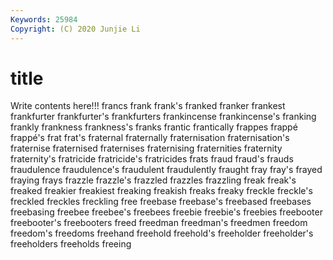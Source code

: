 ```yaml
---
Keywords: 25984
Copyright: (C) 2020 Junjie Li
---
```


# title

Write contents here!!!
francs 
frank 
frank's 
franked
franker 
frankest 
frankfurter 
frankfurter's 
frankfurters 
frankincense 
frankincense's 
franking 
frankly 
frankness
frankness's 
franks 
frantic 
frantically 
frappes 
frappé 
frappé's 
frat 
frat's 
fraternal
fraternally 
fraternisation 
fraternisation's 
fraternise 
fraternised 
fraternises 
fraternising 
fraternities 
fraternity 
fraternity's
fratricide 
fratricide's 
fratricides 
frats 
fraud 
fraud's 
frauds 
fraudulence 
fraudulence's 
fraudulent
fraudulently 
fraught 
fray 
fray's 
frayed 
fraying 
frays 
frazzle 
frazzle's 
frazzled
frazzles 
frazzling 
freak 
freak's 
freaked 
freakier 
freakiest 
freaking 
freakish 
freaks
freaky 
freckle 
freckle's 
freckled 
freckles 
freckling 
free 
freebase 
freebase's 
freebased
freebases 
freebasing 
freebee 
freebee's 
freebees 
freebie 
freebie's 
freebies 
freebooter 
freebooter's
freebooters 
freed 
freedman 
freedman's 
freedmen 
freedom 
freedom's 
freedoms 
freehand 
freehold
freehold's 
freeholder 
freeholder's 
freeholders 
freeholds 
freeing 
